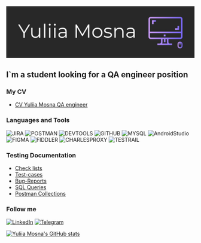 [![Header](https://github.com/Yuliia-Mosna/Yuliia-Mosna/blob/main/assets/logo.png)](https://drive.google.com/drive/folders/1BMEIcOlZARMBYKQsvHMNQRytf8eh4zrV?usp=sharing)
 
## I`m a student looking for a QA engineer position 
 
### My CV 
 
<ul> 
      <li><a href="https://drive.google.com/drive/folders/1BMEIcOlZARMBYKQsvHMNQRytf8eh4zrV?usp=sharing">CV Yuliia Mosna QA engineer</a></li> 
</ul> 
 
### Languages and Tools 
![JIRA](https://img.shields.io/badge/-JIRA-090909?style=for-the-badge&logo=jira&logoColor=0000ff)
![POSTMAN](https://img.shields.io/badge/-POSTMAN-090909?style=for-the-badge&logo=postman&logoColor=ffa500)
![DEVTOOLS](https://img.shields.io/badge/-DEVTOOLS-090909?style=for-the-badge&logo=devtools&logoColor=0000ff)
![GITHUB](https://img.shields.io/badge/-GITHUB-090909?style=for-the-badge&logo=github&logoColor=2ed22e)
![MYSQL](https://img.shields.io/badge/-MYSQL-090909?style=for-the-badge&logo=mysql&logoColor=ffae00)
![AndroidStudio](https://img.shields.io/badge/-ANDROIDSTUDIO-090909?style=for-the-badge&logo=androidstudio&logoColor=00ff00) 
![FIGMA](https://img.shields.io/badge/-FIGMA-090909?style=for-the-badge&logo=figma&logoColor=ff2400)
![FIDDLER](https://img.shields.io/badge/-FIDDLER-090909?style=for-the-badge&logo=fiddler&logoColor=19e619)
![CHARLESPROXY](https://img.shields.io/badge/-CHARLESPROXY-090909?style=for-the-badge&logo=charlesproxy&logoColor=ffc3ea)
![TESTRAIL](https://img.shields.io/badge/-TESTRAIL-090909?style=for-the-badge&logo=testrail&logoColor=ffff00)

### Testing Documentation 
 
<ul> 
      <li><a href="https://drive.google.com/drive/folders/182q9nPzBmBH9N9q5i9vWp6bRwW1X2NwA?usp=sharing">Check lists</a></li> 
      <li><a href="https://drive.google.com/drive/folders/1XWPDB7rT7Ljdhy1spHM10uu8RYpfThht?usp=sharing">Test-cases</a></li> 
      <li><a href="https://drive.google.com/drive/folders/1jic--f6_nperwtME3QqWyiDYPhZq4HlD?usp=sharing">Bug-Reports</a></li> 
      <li><a href="https://drive.google.com/drive/folders/1BMEIcOlZARMBYKQsvHMNQRytf8eh4zrV?usp=sharing">SQL Queries</a></li> 
      <li><a href="https://drive.google.com/drive/folders/1BMEIcOlZARMBYKQsvHMNQRytf8eh4zrV?usp=sharing">Postman Collections</a></li> 
</ul> 
 
### Follow me 
[![LinkedIn](https://img.shields.io/badge/-LINKEDIN-090909?style=for-the-badge&logo=LinkedIn&logoColor=007BB6)](https://www.linkedin.com/in/yuliia-m0s/) 
[![Telegram](https://img.shields.io/badge/-TELEGRAM-090909?style=for-the-badge&logo=telegram&logoColor=1C9DEB)](https://t.me/mosna_lia) 
 
[![Yuliia Mosna's GitHub stats](https://github-readme-stats.vercel.app/api?username=Yuliia-Mosna&show_icons=true&theme=cobalt)](https://github.com/Yuliia-Mosna/github-readme-stats)
